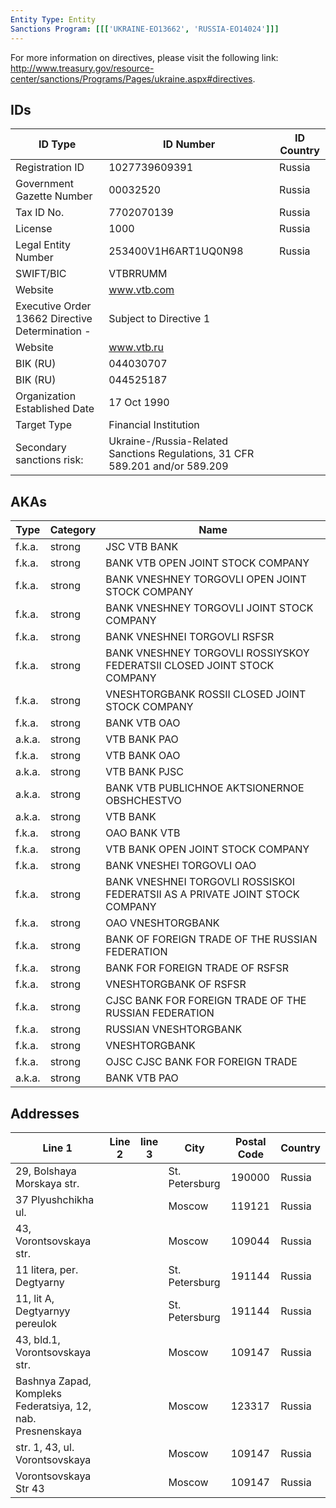 ```yaml
---
Entity Type: Entity
Sanctions Program: [[['UKRAINE-EO13662', 'RUSSIA-EO14024']]]
---
```

For more information on directives, please visit the following link: http://www.treasury.gov/resource-center/sanctions/Programs/Pages/ukraine.aspx#directives.

## IDs
| ID Type | ID Number | ID Country |
|---------|-----------|------------|
| Registration ID | 1027739609391 | Russia |
| Government Gazette Number | 00032520 | Russia |
| Tax ID No. | 7702070139 | Russia |
| License | 1000 | Russia |
| Legal Entity Number | 253400V1H6ART1UQ0N98 | Russia |
| SWIFT/BIC | VTBRRUMM |  |
| Website | www.vtb.com |  |
| Executive Order 13662 Directive Determination - | Subject to Directive 1 |  |
| Website | www.vtb.ru |  |
| BIK (RU) | 044030707 |  |
| BIK (RU) | 044525187 |  |
| Organization Established Date | 17 Oct 1990 |  |
| Target Type | Financial Institution |  |
| Secondary sanctions risk: | Ukraine-/Russia-Related Sanctions Regulations, 31 CFR 589.201 and/or 589.209 |  |


## AKAs
| Type | Category | Name      | 
|------|----------|-----------|
| f.k.a. | strong | JSC VTB BANK |
| f.k.a. | strong | BANK VTB OPEN JOINT STOCK COMPANY |
| f.k.a. | strong | BANK VNESHNEY TORGOVLI OPEN JOINT STOCK COMPANY |
| f.k.a. | strong | BANK VNESHNEY TORGOVLI JOINT STOCK COMPANY |
| f.k.a. | strong | BANK VNESHNEI TORGOVLI RSFSR |
| f.k.a. | strong | BANK VNESHNEY TORGOVLI ROSSIYSKOY FEDERATSII CLOSED JOINT STOCK COMPANY |
| f.k.a. | strong | VNESHTORGBANK ROSSII CLOSED JOINT STOCK COMPANY |
| f.k.a. | strong | BANK VTB OAO |
| a.k.a. | strong | VTB BANK PAO |
| f.k.a. | strong | VTB BANK OAO |
| a.k.a. | strong | VTB BANK PJSC |
| a.k.a. | strong | BANK VTB PUBLICHNOE AKTSIONERNOE OBSHCHESTVO |
| a.k.a. | strong | VTB BANK |
| f.k.a. | strong | OAO BANK VTB |
| f.k.a. | strong | VTB BANK OPEN JOINT STOCK COMPANY |
| f.k.a. | strong | BANK VNESHEI TORGOVLI OAO |
| f.k.a. | strong | BANK VNESHNEI TORGOVLI ROSSISKOI FEDERATSII AS A PRIVATE JOINT STOCK COMPANY |
| f.k.a. | strong | OAO VNESHTORGBANK |
| f.k.a. | strong | BANK OF FOREIGN TRADE OF THE RUSSIAN FEDERATION |
| f.k.a. | strong | BANK FOR FOREIGN TRADE OF RSFSR |
| f.k.a. | strong | VNESHTORGBANK OF RSFSR |
| f.k.a. | strong | CJSC BANK FOR FOREIGN TRADE OF THE RUSSIAN FEDERATION |
| f.k.a. | strong | RUSSIAN VNESHTORGBANK |
| f.k.a. | strong | VNESHTORGBANK |
| f.k.a. | strong | OJSC CJSC BANK FOR FOREIGN TRADE |
| a.k.a. | strong | BANK VTB PAO |


## Addresses
| Line 1 | Line 2 | line 3 | City | Postal Code| Country | 
|--------|--------|--------|------|------------|---------|
| 29, Bolshaya Morskaya str. |  |  | St. Petersburg | 190000 | Russia |
| 37 Plyushchikha ul. |  |  | Moscow | 119121 | Russia |
| 43, Vorontsovskaya str. |  |  | Moscow | 109044 | Russia |
| 11 litera, per. Degtyarny |  |  | St. Petersburg | 191144 | Russia |
| 11, lit A, Degtyarnyy pereulok |  |  | St. Petersburg | 191144 | Russia |
| 43, bld.1, Vorontsovskaya str. |  |  | Moscow | 109147 | Russia |
| Bashnya Zapad, Kompleks Federatsiya, 12, nab. Presnenskaya |  |  | Moscow | 123317 | Russia |
| str. 1, 43, ul. Vorontsovskaya |  |  | Moscow | 109147 | Russia |
| Vorontsovskaya Str 43 |  |  | Moscow | 109147 | Russia |

